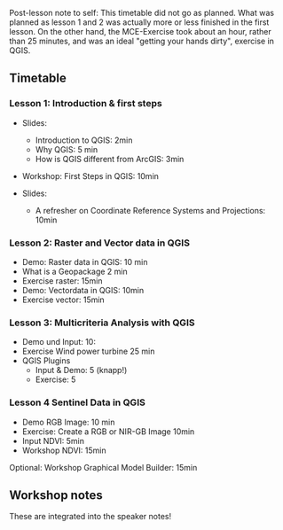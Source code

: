 

Post-lesson note to self: This timetable did not go as planned. What was planned as 
lesson 1 and 2 was actually more or less finished in the first lesson. On the other 
hand, the MCE-Exercise took about an hour, rather than 25 minutes, and was an ideal
"getting your hands dirty", exercise in QGIS.


## Timetable

### Lesson 1: Introduction & first steps

- Slides:
  - Introduction to QGIS: 2min
  - Why QGIS: 5 min
  - How is QGIS different from ArcGIS: 3min
- Workshop: First Steps in QGIS: 10min

- Slides:
  - A refresher on Coordinate Reference Systems and Projections: 10min

### Lesson 2: Raster and Vector data in QGIS

- Demo: Raster data in QGIS: 10 min
- What is a Geopackage 2 min
- Exercise raster: 15min
- Demo: Vectordata in QGIS: 10min
- Exercise vector: 15min

### Lesson 3: Multicriteria Analysis with QGIS

- Demo und Input: 10:
- Exercise Wind power turbine 25 min
- QGIS Plugins
  - Input & Demo: 5 (knapp!)
  - Exercise: 5

### Lesson 4 Sentinel Data in QGIS

- Demo RGB Image: 10 min
- Exercise: Create a RGB or NIR-GB Image 10min
- Input NDVI: 5min
- Workshop NDVI: 15min

Optional: Workshop Graphical Model Builder: 15min






## Workshop notes

These are integrated into the speaker notes!

